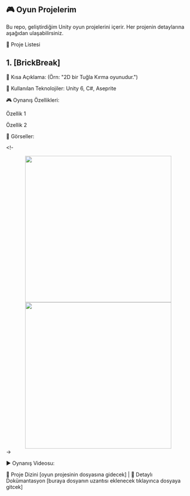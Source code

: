 ## 🎮 Oyun Projelerim

Bu repo, geliştirdiğim Unity oyun projelerini içerir. Her projenin detaylarına aşağıdan ulaşabilirsiniz.


📂 Proje Listesi
## 1. [BrickBreak]
<p>📌 Kısa Açıklama: (Örn: "2D bir Tuğla Kırma oyunudur.")</p>
<p>🔧 Kullanılan Teknolojiler: Unity 6, C#, Aseprite</p>
<p>🎮 Oynanış Özellikleri:</p>

Özellik 1

Özellik 2

📸 Görseller:

<!- <div align="center"> <img src="Screenshots/proje1_1.png" width="400"> <img src="Screenshots/proje1_2.gif" width="400"> </div>  ->

▶️ Oynanış Videosu: 


📂 Proje Dizini [oyun projesinin dosyasına gidecek] | 📝 Detaylı Dokümantasyon [buraya dosyanın uzantısı eklenecek tıklayınca dosyaya gitcek]
